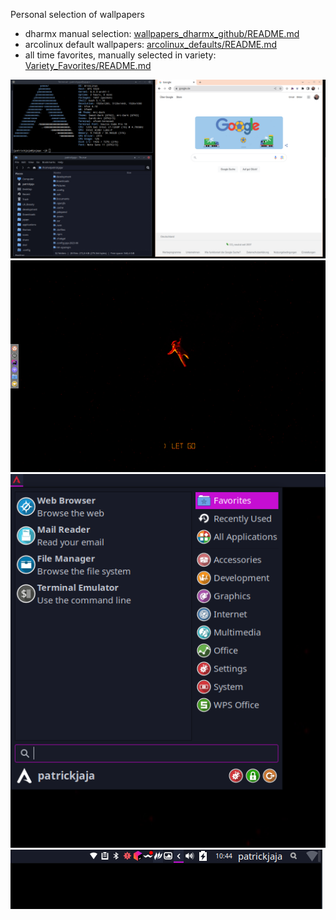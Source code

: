 Personal selection of wallpapers
 - dharmx manual selection: [wallpapers_dharmx_github/README.md](wallpapers_dharmx_github)
 - arcolinux default wallpapers: [arcolinux_defaults/README.md](arcolinux_defaults)
 - all time favorites, manually selected in variety: [Variety_Favorites/README.md](Variety_Favorites)


![desktop1.png](desktop1.png)
![desktop2.png](desktop2.png)
![desktop3.png](desktop3.png)
![desktop4.png](desktop4.png)
